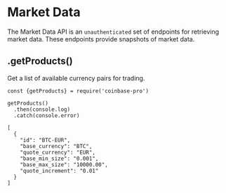 Market Data
===

The Market Data API is an `unauthenticated` set of endpoints for retrieving market data. These endpoints provide snapshots of market data.

## .getProducts()
Get a list of available currency pairs for trading.

    const {getProducts} = require('coinbase-pro')

    getProducts()
      .then(console.log)
      .catch(console.error)

    [
      {
        "id": "BTC-EUR",
        "base_currency": "BTC",
        "quote_currency": "EUR",
        "base_min_size": "0.001",
        "base_max_size": "10000.00",
        "quote_increment": "0.01"
      }
    ]

